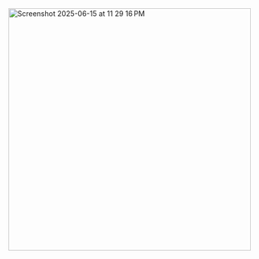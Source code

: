 <img width="482" alt="Screenshot 2025-06-15 at 11 29 16 PM" src="https://github.com/user-attachments/assets/c06ff492-def4-42a2-8451-9927ae5b2681" />
